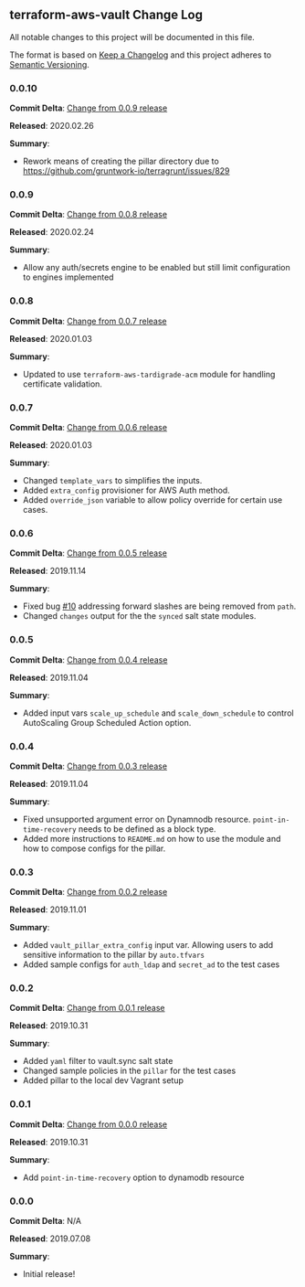 ## terraform-aws-vault Change Log

All notable changes to this project will be documented in this file.

The format is based on [Keep a Changelog](http://keepachangelog.com/) and this project adheres to [Semantic Versioning](http://semver.org/).

### 0.0.10

**Commit Delta**: [Change from 0.0.9 release](https://github.com/MetroStar/terraform-aws-vault/compare/0.0.9...0.0.10)

**Released**: 2020.02.26

**Summary**:

* Rework means of creating the pillar directory due to https://github.com/gruntwork-io/terragrunt/issues/829

### 0.0.9

**Commit Delta**: [Change from 0.0.8 release](https://github.com/MetroStar/terraform-aws-vault/compare/0.0.8...0.0.9)

**Released**: 2020.02.24

**Summary**:

* Allow any auth/secrets engine to be enabled but still limit configuration to engines implemented

### 0.0.8

**Commit Delta**: [Change from 0.0.7 release](https://github.com/MetroStar/terraform-aws-vault/compare/0.0.7...0.0.8)

**Released**: 2020.01.03

**Summary**:

* Updated to use `terraform-aws-tardigrade-acm` module for handling certificate validation.

### 0.0.7

**Commit Delta**: [Change from 0.0.6 release](https://github.com/MetroStar/terraform-aws-vault/compare/0.0.6...0.0.7)

**Released**: 2020.01.03

**Summary**:

* Changed `template_vars` to simplifies the inputs.
* Added `extra_config` provisioner for AWS Auth method.
* Added `override_json` variable to allow policy override for certain use cases.

### 0.0.6

**Commit Delta**: [Change from 0.0.5 release](https://github.com/MetroStar/terraform-aws-vault/compare/0.0.5...0.0.6)

**Released**: 2019.11.14

**Summary**:

* Fixed bug [#10](https://github.com/MetroStar/terraform-aws-vault/issues/10) addressing forward slashes are being removed from `path`.
* Changed `changes` output for the the `synced` salt state modules.

### 0.0.5

**Commit Delta**: [Change from 0.0.4 release](https://github.com/MetroStar/terraform-aws-vault/compare/0.0.4...0.0.5)

**Released**: 2019.11.04

**Summary**:

* Added input vars `scale_up_schedule` and `scale_down_schedule` to control AutoScaling Group Scheduled Action option.

### 0.0.4

**Commit Delta**: [Change from 0.0.3 release](https://github.com/MetroStar/terraform-aws-vault/compare/0.0.3...0.0.4)

**Released**: 2019.11.04

**Summary**:

* Fixed unsupported argument error on Dynamnodb resource. `point-in-time-recovery` needs to be defined as a block type.
* Added more instructions to `README.md` on how to use the module and how to compose configs for the pillar.

### 0.0.3

**Commit Delta**: [Change from 0.0.2 release](https://github.com/MetroStar/terraform-aws-vault/compare/0.0.2...0.0.3)

**Released**: 2019.11.01

**Summary**:

* Added `vault_pillar_extra_config` input var. Allowing users to add sensitive information to the pillar by `auto.tfvars`
* Added sample configs for `auth_ldap` and `secret_ad` to the test cases

### 0.0.2

**Commit Delta**: [Change from 0.0.1 release](https://github.com/MetroStar/terraform-aws-vault/compare/0.0.1...0.0.2)

**Released**: 2019.10.31

**Summary**:

* Added `yaml` filter to vault.sync salt state
* Changed sample policies in the `pillar` for the test cases
* Added pillar to the local dev Vagrant setup

### 0.0.1

**Commit Delta**: [Change from 0.0.0 release](https://github.com/MetroStar/terraform-aws-vault/compare/0.0.0...0.0.1)

**Released**: 2019.10.31

**Summary**:

*   Add `point-in-time-recovery` option to dynamodb resource

### 0.0.0

**Commit Delta**: N/A

**Released**: 2019.07.08

**Summary**:

*   Initial release!
